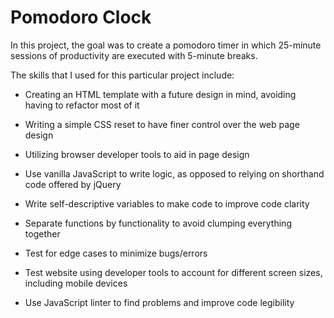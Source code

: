 # Pomodoro Clock

In this project, the goal was to create a pomodoro timer in which 25-minute sessions of productivity are executed with 5-minute breaks.

The skills that I used for this particular project include:

* Creating an HTML template with a future design in mind, avoiding having to refactor most of it

* Writing a simple CSS reset to have finer control over the web page design

* Utilizing browser developer tools to aid in page design

* Use vanilla JavaScript to write logic, as opposed to relying on shorthand code offered by jQuery

* Write self-descriptive variables to make code to improve code clarity

* Separate functions by functionality to avoid clumping everything together

* Test for edge cases to minimize bugs/errors

* Test website using developer tools to account for different screen sizes, including mobile devices

* Use JavaScript linter to find problems and improve code legibility
